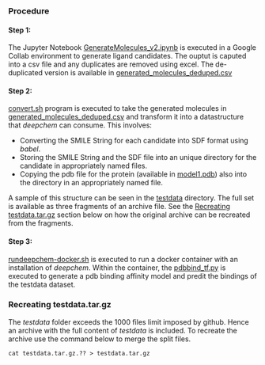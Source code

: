 ### Procedure
#### Step 1: 
The Jupyter Notebook [GenerateMolecules_v2.ipynb](../main/GenerateMolecules_v2.ipynb) is executed in a Google Collab environment to generate ligand candidates. The ouptut is caputed into a csv file and any duplicates are removed using excel. The de-duplicated version is available in [generated_molecules_deduped.csv](../main/generated-molecules/generated_molecules_deduped.csv)

#### Step 2:
[convert.sh](../main/convert.sh) program is executed to take the generated molecules in [generated_molecules_deduped.csv](../main/generated-molecules/generated_molecules_deduped.csv) and transform it into a datastructure that *deepchem* can consume. This involves:
  * Converting the SMILE String for each candidate into SDF format using *babel*.
  * Storing the SMILE String and the SDF file into an unique directory for the candidate in appropriately named files.
  * Copying the pdb file for the protein (available in [model1.pdb](../main/model1.pdb)) also into the directory in an appropriately named file.

A sample of this structure can be seen in the [testdata](../main/testdata) directory. The full set is available as three fragments of an archive file. See the [Recreating testdata.tar.gz](#recreating-testdatatargz) section below on how the original archive can be recreated from the fragments.

#### Step 3:
[rundeepchem-docker.sh](../main/rundeepchem-docker.sh) is executed to run a docker container with an installation of *deepchem*. Within the container, the [pdbbind_tf.py](../main/pdbbind_tf.py) is executed to generate a pdb binding affinity model and predit the bindings of the testdata dataset.



### Recreating testdata.tar.gz
The *testdata* folder exceeds the 1000 files limit imposed by github. Hence an archive with the full content of *testdata* is included. To recreate the archive use the command below to merge the split files.
```
cat testdata.tar.gz.?? > testdata.tar.gz
```
